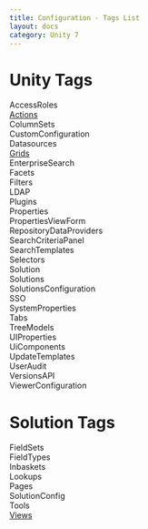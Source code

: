 ```yaml
---
title: Configuration - Tags List
layout: docs
category: Unity 7
---
```

# Unity Tags

AccessRoles  
[Actions](actions.md)   
ColumnSets   
CustomConfiguration   
Datasources  
[Grids](grids.md)   
EnterpriseSearch   
Facets  
Filters   
LDAP   
Plugins   
Properties  
PropertiesViewForm   
RepositoryDataProviders   
SearchCriteriaPanel  
SearchTemplates  
Selectors  
Solution   
Solutions  
SolutionsConfiguration   
SSO   
SystemProperties   
Tabs   
TreeModels   
UIProperties   
UiComponents  
UpdateTemplates   
UserAudit  
VersionsAPI   
ViewerConfiguration   

# Solution Tags

FieldSets    
FieldTypes    
Inbaskets    
Lookups   
Pages    
SolutionConfig    
Tools    
[Views](tags-list/views-tag.md)
